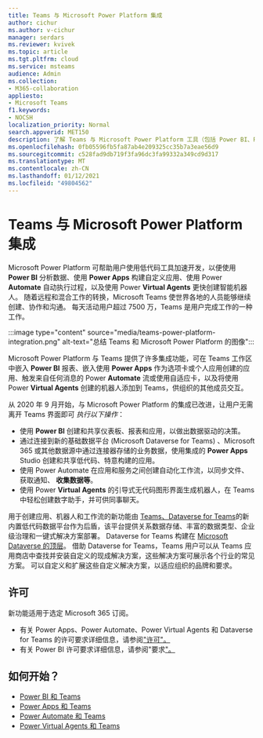 ```yaml
---
title: Teams 与 Microsoft Power Platform 集成
author: cichur
ms.author: v-cichur
manager: serdars
ms.reviewer: kvivek
ms.topic: article
ms.tgt.pltfrm: cloud
ms.service: msteams
audience: Admin
ms.collection:
- M365-collaboration
appliesto:
- Microsoft Teams
f1.keywords:
- NOCSH
localization_priority: Normal
search.appverid: MET150
description: 了解 Teams 与 Microsoft Power Platform 工具（包括 Power BI、Power 应用、Power automate 和 Power Virtual Agents）的集成。
ms.openlocfilehash: 0fb05596fb5fa87ab4e209325cc35b7a3eae56d9
ms.sourcegitcommit: c528fad9db719f3fa96dc3fa99332a349cd9d317
ms.translationtype: MT
ms.contentlocale: zh-CN
ms.lasthandoff: 01/12/2021
ms.locfileid: "49804562"
---
```

# <a name="teams-integration-with-microsoft-power-platform"></a>Teams 与 Microsoft Power Platform 集成

Microsoft Power Platform 可帮助用户使用低代码工具加速开发，以便使用 **Power BI** 分析数据、使用 **Power Apps** 构建自定义应用、使用 Power **Automate** 自动执行过程，以及使用 Power **Virtual Agents** 更快创建智能机器人。 随着远程和混合工作的转换，Microsoft Teams 使世界各地的人员能够继续创建、协作和沟通。 每天活动用户超过 7500 万，Teams 是用户完成工作的一种工作。

:::image type="content" source="media/teams-power-platform-integration.png" alt-text="总结 Teams 和 Microsoft Power Platform 的图像":::

Microsoft Power Platform 与 Teams 提供了许多集成功能，可在 Teams 工作区中嵌入 **Power BI** 报表、嵌入使用 **Power Apps** 作为选项卡或个人应用创建的应用、触发来自任何消息的 Power **Automate** 流或使用自适应卡，以及将使用 Power **Virtual Agents** 创建的机器人添加到 Teams，供组织的其他成员交互。

从 2020 年 9 月开始，与 Microsoft Power Platform 的集成已改进，让用户无需离开 Teams 界面即可 *执行以下操作*：

- 使用 **Power BI** 创建和共享仪表板、报表和应用，以做出数据驱动的决策。
- 通过连接到新的基础数据平台 (Microsoft Dataverse for Teams) 、Microsoft 365 或其他数据源中通过连接器存储的业务数据，使用集成的 **Power Apps** Studio 创建和共享低代码、特意构建的应用。
- 使用 Power Automate 在应用和服务之间创建自动化工作流，以同步文件、获取通知、 **收集数据等**。
- 使用 Power **Virtual Agents** 的引导式无代码图形界面生成机器人，在 Teams 中轻松创建数字助手，并可供同事聊天。

用于创建应用、机器人和工作流的新功能由 [Teams、Dataverse for Teams](https://go.microsoft.com/fwlink/?linkid=2143541)的新内置低代码数据平台作为后盾，该平台提供关系数据存储、丰富的数据类型、企业级治理和一键式解决方案部署。 Dataverse for Teams 构建在 [Microsoft Dataverse 的顶层](https://docs.microsoft.com/powerapps/maker/common-data-service/data-platform-intro)。 借助 Dataverse for Teams，Teams 用户可以从 Teams 应用商店中查找并安装自定义的现成解决方案，这些解决方案可展示各个行业的常见方案。 可以自定义和扩展这些自定义解决方案，以适应组织的品牌和要求。

## <a name="licensing"></a>许可

新功能适用于选定 Microsoft 365 订阅。

- 有关 Power Apps、Power Automate、Power Virtual Agents 和 Dataverse for Teams 的许可要求详细信息，请参阅["许可"。](https://go.microsoft.com/fwlink/?linkid=2143647)
- 有关 Power BI 许可要求详细信息，请参阅"要求["。](https://go.microsoft.com/fwlink/?linkid=2143490)
 
## <a name="how-do-i-get-started"></a>如何开始？

- [Power BI 和 Teams](https://aka.ms/pbi-teams-docs)
- [Power Apps 和 Teams](https://aka.ms/pa-teams-docs)
- [Power Automate 和 Teams](https://aka.ms/pauto-teams-docs)
- [Power Virtual Agents 和 Teams](https://aka.ms/pva-teams-docs)
